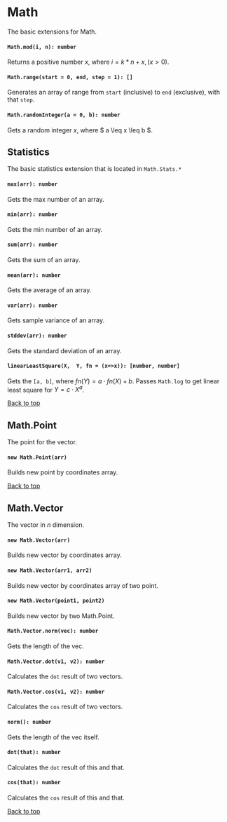 <a name="math"></a>
# Math
The basic extensions for Math.

#### `Math.mod(i, n): number`
Returns a positive number $x$, where $i = k * n + x, (x > 0)$.
#### `Math.range(start = 0, end, step = 1): []`
Generates an array of range from `start` (inclusive) to `end` (exclusive), with that `step`.
#### `Math.randomInteger(a = 0, b): number`
Gets a random integer $x$, where $ a \leq x \leq b $.
 
<a name="math-stats"></a>
## Statistics
The basic statistics extension that is located in `Math.Stats.*`

#### `max(arr): number`
Gets the max number of an array.
#### `min(arr): number`
Gets the min number of an array.
#### `sum(arr): number`
Gets the sum of an array.
#### `mean(arr): number`
Gets the average of an array.
#### `var(arr): number`
Gets sample variance of an array.
#### `stddev(arr): number`
Gets the standard deviation of an array.
#### `linearLeastSquare(X,  Y, fn = (x=>x)): [number, number]`
Gets the `[a, b]`, where $fn(Y) = a \cdot fn(X) + b$. Passes `Math.log` to get linear least square for $Y = c \cdot X^a$.

[Back to top](#math)

<a name="math-point"></a>
## Math.Point
The point for the vector.

#### `new Math.Point(arr)`
Builds new point by coordinates array.

[Back to top](#math)

<a name="math-vector"></a>
## Math.Vector
The vector in $n$ dimension.

#### `new Math.Vector(arr)`
Builds new vector by coordinates array.
#### `new Math.Vector(arr1, arr2)`
Builds new vector by coordinates array of two point.
#### `new Math.Vector(point1, point2)`
Builds new vector by two Math.Point.

#### `Math.Vector.norm(vec): number`
Gets the length of the vec.
#### `Math.Vector.dot(v1, v2): number`
Calculates the `dot` result of two vectors.
#### `Math.Vector.cos(v1, v2): number`
Calculates the `cos` result of two vectors.

#### `norm(): number`
Gets the length of the vec itself.
#### `dot(that): number`
Calculates the `dot` result of this and that.
#### `cos(that): number`
Calculates the `cos` result of this and that.

[Back to top](#math)
